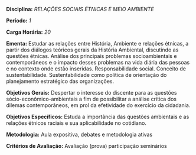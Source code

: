 **Disciplina:** *RELAÇÕES SOCIAIS ÉTNICAS E MEIO AMBIENTE*

**Período:** *1*

**Carga Horária:** *20*
 
**Ementa:**
    Estudar as relações entre História, Ambiente e relações étnicas, a partir dos diálogos teóricos gerais da História Ambiental, discutindo as questões étnicas. Análise dos principais problemas socioambientais e contemporâneos e o impacto desses problemas na vida diária das pessoas e no contexto onde estão inseridas. Responsabilidade social. Conceito de sustentabilidade. Sustentabilidade como política de orientação do planejamento estratégico das organizações.
 
**Objetivos Gerais:**
    Despertar o interesse do discente para as questões sócio-econômico-ambientais a fim de possibilitar a análise crítica dos dilemas contemporâneos, em prol da efetividade do exercício da cidadania.
 
**Objetivos Específicos:**
    Estuda a importância das questões ambientais e as relações étnicos raciais e sua aplicabilidade no cotidiano.
 
**Metodologia:**
    Aula expositiva, debates e metodologia ativas
 
**Critérios de Avaliação:**
    Avaliação (prova) participação seminários 
